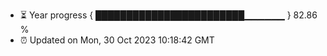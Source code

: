 - ⏳ Year progress { ████████████████████████▁▁▁▁▁▁ } 82.86 %
- ⏰ Updated on Mon, 30 Oct 2023 10:18:42 GMT

